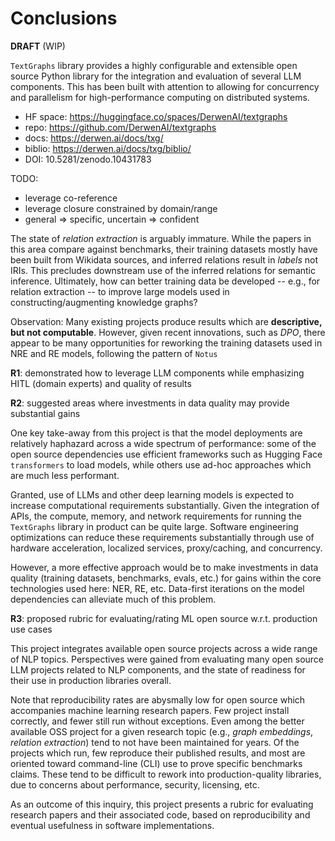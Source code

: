# Conclusions

**DRAFT** (WIP)

`TextGraphs` library provides a highly configurable and extensible open source Python library for the integration and evaluation of several LLM components. This has been built with attention to allowing for concurrency and parallelism for high-performance computing on distributed systems.

  - HF space: <https://huggingface.co/spaces/DerwenAI/textgraphs>
  - repo: <https://github.com/DerwenAI/textgraphs>
  - docs: <https://derwen.ai/docs/txg/>
  - biblio: <https://derwen.ai/docs/txg/biblio/>
  - DOI: 10.5281/zenodo.10431783

TODO:

  - leverage co-reference
  - leverage closure constrained by domain/range
  - general => specific, uncertain => confident

The state of _relation extraction_ is arguably immature.
While the papers in this area compare against benchmarks, their training datasets mostly have been built from Wikidata sources, and inferred relations result in _labels_ not IRIs.
This precludes downstream use of the inferred relations for semantic inference.
Ultimately, how can better training data be developed -- e.g., for relation extraction -- to improve large models used in constructing/augmenting knowledge graphs?

Observation: 
Many existing projects produce results which are **descriptive, but not computable**.
However, given recent innovations, such as _DPO_, there appear to be many opportunities for reworking the training datasets used in
NRE and RE models, following the pattern of `Notus`


**R1**: demonstrated how to leverage LLM components while emphasizing HITL (domain experts) and quality of results


**R2**: suggested areas where investments in data quality 
may provide substantial gains

One key take-away from this project is that the model deployments are relatively haphazard across a wide spectrum of performance: some of the open source dependencies use efficient frameworks such as Hugging Face `transformers` to load models, while others use ad-hoc approaches which are much less performant. 

Granted, use of LLMs and other deep learning models is expected to increase computational requirements substantially.
Given the integration of APIs, the compute, memory, and network requirements for running the `TextGraphs` library in product can be quite large. 
Software engineering optimizations can reduce these requirements substantially through use of hardware acceleration, localized services, proxy/caching, and concurrency.

However, a more effective approach would be to make investments in data quality (training datasets, benchmarks, evals, etc.) for gains within the core technologies used here: NER, RE, etc.
Data-first iterations on the model dependencies can alleviate much of this problem.


**R3**: proposed rubric for evaluating/rating ML open source 
w.r.t. production use cases

This project integrates available open source projects across a wide range of NLP topics.
Perspectives were gained from evaluating many open source LLM projects related to NLP components, and the state of readiness for their use in production libraries overall.

Note that reproducibility rates are abysmally low for open source which accompanies machine learning research papers.
Few project install correctly, and fewer still run without exceptions.
Even among the better available OSS project for a given research topic (e.g., _graph embeddings_, _relation extraction_) tend to not have been maintained for years. Of the projects which run, few reproduce their published results, and most are oriented toward command-line (CLI) use to prove specific benchmarks claims.
These tend to be difficult to rework into production-quality libraries, due to concerns about performance, security, licensing, etc.

As an outcome of this inquiry, this project presents a rubric for evaluating research papers and their associated code, based on reproducibility and eventual usefulness in software implementations.
